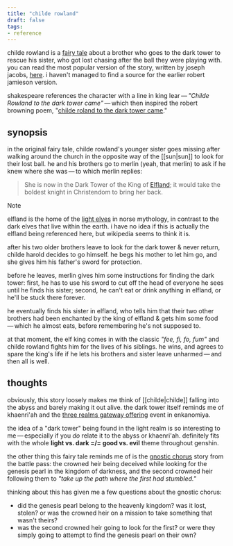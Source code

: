 ```yaml
---
title: "childe rowland"
draft: false
tags:
- reference
---
```


childe rowland is a [fairy tale](https://en.wikipedia.org/wiki/Childe_Rowland?useskin=vector) about a brother who goes to the dark tower to rescue his sister, who got lost chasing after the ball they were playing with. you can read the most popular version of the story, written by joseph jacobs, [here](https://archive.org/details/englishfairytale1902jaco/page/122/mode/2up). i haven't managed to find a source for the earlier robert jamieson version.

shakespeare references the character with a line in king lear — *"Childe Rowland to the dark tower came"* — which then inspired the robert browning poem, "[childe roland to the dark tower came](https://fivers.typepad.com/files/childe-roland-to-the-dark-tower-came.pdf)." 

## synopsis
in the original fairy tale, childe rowland's younger sister goes missing after walking around the church in the opposite way of the [[sun|sun]] to look for their lost ball. he and his brothers go to merlin (yeah, that merlin) to ask if he knew where she was — to which merlin replies:

> She is now in the Dark Tower of the King of [Elfland](https://en.wikipedia.org/w/index.php?title=%C3%81lfheimr&useskin=vector); it would take the boldest knight in Christendom to bring her back.

> [!NOTE] 
> elfland is the home of the [light elves](https://en.wikipedia.org/w/index.php?title=D%C3%B6kk%C3%A1lfar_and_Lj%C3%B3s%C3%A1lfar&useskin=vector) in norse mythology, in contrast to the dark elves that live within the earth. i have no idea if this is actually the elfland being referenced here, but wikipedia seems to think it is.

after his two older brothers leave to look for the dark tower & never return, childe harold decides to go himself. he begs his mother to let him go, and she gives him his father's sword for protection.

before he leaves, merlin gives him some instructions for finding the dark tower: first, he has to use his sword to cut off the head of everyone he sees until he finds his sister; second, he can't eat or drink anything in elfland, or he'll be stuck there forever.

he eventually finds his sister in elfland, who tells him that their two other brothers had been enchanted by the king of elfland & gets him some food — which he almost eats, before remembering he's not supposed to.

at that moment, the elf king comes in with the classic *"fee, fi, fo, fum"* and childe rowland fights him for the lives of his siblings. he wins, and agrees to spare the king's life if he lets his brothers and sister leave unharmed — and then all is well.

## thoughts
obviously, this story loosely makes me think of [[childe|childe]] falling into the abyss and barely making it out alive. the dark tower itself reminds me of khaenri'ah and the [three realms gateway offering](https://genshin-impact.fandom.com/wiki/Three_Realms_Gateway_Offering) event in enkanomiya. 

the idea of a "dark tower" being found in the light realm is so interesting to me — especially if you *do* relate it to the abyss or khaenri'ah. definitely fits with the whole **light vs. dark =/= good vs. evil** theme throughout genshin.

the other thing this fairy tale reminds me of is the [gnostic chorus](https://www.youtube.com/watch?v=E0pkwZVL_GQ) story from the battle pass: the crowned heir being deceived while looking for the genesis pearl in the kingdom of darkness, and the second crowned heir following them to *"take up the path where the first had stumbled."*

thinking about this has given me a few questions about the gnostic chorus:
- did the genesis pearl belong to the heavenly kingdom? was it lost, stolen? or was the crowned heir on a mission to take something that wasn't theirs?
- was the second crowned heir going to look for the first? or were they simply going to attempt to find the genesis pearl on their own?
